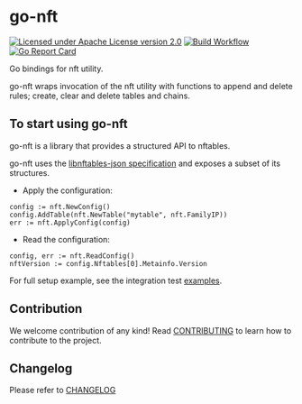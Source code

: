 # go-nft

[![Licensed under Apache License version 2.0](https://img.shields.io/github/license/kubevirt/kubevirt.svg)](https://www.apache.org/licenses/LICENSE-2.0)
[![Build Workflow](https://github.com/networkplumbing/go-nft/actions/workflows/main.yml/badge.svg)](https://github.com/networkplumbing/go-nft/actions/workflows/main.yml)
[![Go Report Card](https://goreportcard.com/badge/github.com/networkplumbing/go-nft)](https://goreportcard.com/report/github.com/networkplumbing/go-nft)

Go bindings for nft utility.

go-nft wraps invocation of the nft utility with functions to append and delete
rules; create, clear and delete tables and chains.

## To start using go-nft

go-nft is a library that provides a structured API to nftables.

go-nft uses the [libnftables-json specification](https://www.mankier.com/5/libnftables-json)
and exposes a subset of its structures.

- Apply the configuration:
```golang
config := nft.NewConfig()
config.AddTable(nft.NewTable("mytable", nft.FamilyIP))
err := nft.ApplyConfig(config)
```

- Read the configuration:
```golang
config, err := nft.ReadConfig()
nftVersion := config.Nftables[0].Metainfo.Version
```

For full setup example, see the integration test [examples](tests/example).

## Contribution

We welcome contribution of any kind!
Read [CONTRIBUTING](CONTRIBUTING.md) to learn how to contribute to the project.

## Changelog

Please refer to [CHANGELOG](CHANGELOG)
